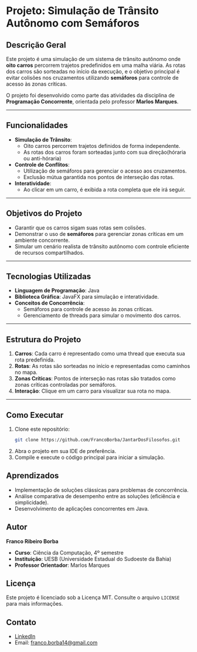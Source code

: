 # Projeto: Simulação de Trânsito Autônomo com Semáforos

## Descrição Geral
Este projeto é uma simulação de um sistema de trânsito autônomo onde **oito carros** percorrem trajetos predefinidos em uma malha viária. As rotas dos carros são sorteadas no início da execução, e o objetivo principal é evitar colisões nos cruzamentos utilizando **semáforos** para controle de acesso às zonas críticas.

O projeto foi desenvolvido como parte das atividades da disciplina de **Programação Concorrente**, orientada pelo professor **Marlos Marques**.

---

## Funcionalidades
- **Simulação de Trânsito**:
  - Oito carros percorrem trajetos definidos de forma independente.
  - As rotas dos carros foram sorteadas junto com sua direção(hóraria ou anti-hóraria)
- **Controle de Conflitos**:
  - Utilização de semáforos para gerenciar o acesso aos cruzamentos.
  - Exclusão mútua garantida nos pontos de interseção das rotas.
- **Interatividade**:
  - Ao clicar em um carro, é exibida a rota completa que ele irá seguir.

---

## Objetivos do Projeto
- Garantir que os carros sigam suas rotas sem colisões.
- Demonstrar o uso de **semáforos** para gerenciar zonas críticas em um ambiente concorrente.
- Simular um cenário realista de trânsito autônomo com controle eficiente de recursos compartilhados.

---

## Tecnologias Utilizadas
- **Linguagem de Programação**: Java
- **Biblioteca Gráfica**: JavaFX para simulação e interatividade.
- **Conceitos de Concorrência**:
  - Semáforos para controle de acesso às zonas críticas.
  - Gerenciamento de threads para simular o movimento dos carros.

---

## Estrutura do Projeto
1. **Carros**: Cada carro é representado como uma thread que executa sua rota predefinida.
2. **Rotas**: As rotas são sorteadas no início e representadas como caminhos no mapa.
3. **Zonas Críticas**: Pontos de interseção nas rotas são tratados como zonas críticas controladas por semáforos.
4. **Interação**: Clique em um carro para visualizar sua rota no mapa.

---
## Como Executar
1. Clone este repositório:
   ```bash
   git clone https://github.com/FrancoBorba/JantarDosFilosofos.git
2. Abra o projeto em sua IDE de preferência.
3. Compile e execute o código principal para iniciar a simulação.

## Aprendizados
- Implementação de soluções clássicas para problemas de concorrência.
- Análise comparativa de desempenho entre as soluções (eficiência e simplicidade).
- Desenvolvimento de aplicações concorrentes em Java.

## Autor
**Franco Ribeiro Borba**
- **Curso**: Ciência da Computação, 4º semestre
- **Instituição**: UESB (Universidade Estadual do Sudoeste da Bahia)
- **Professor Orientador**: Marlos Marques

## Licença
Este projeto é licenciado sob a Licença MIT. Consulte o arquivo `LICENSE` para mais informações.

## Contato
- [LinkedIn](https://www.linkedin.com/in/franco-borba-37462825b/)
- Email: franco.borba14@gmail.com

